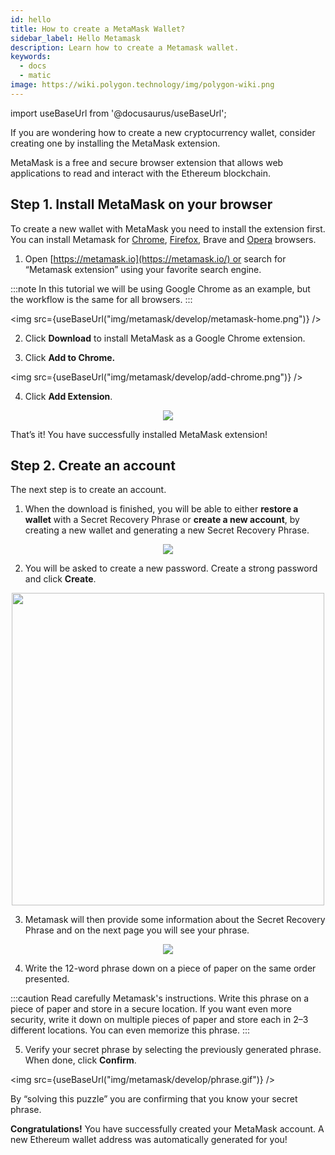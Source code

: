 ```yaml
---
id: hello
title: How to create a MetaMask Wallet?
sidebar_label: Hello Metamask
description: Learn how to create a Metamask wallet.
keywords:
  - docs
  - matic
image: https://wiki.polygon.technology/img/polygon-wiki.png
---
```

import useBaseUrl from '@docusaurus/useBaseUrl';

If you are wondering how to create a new cryptocurrency wallet, consider creating one by installing the MetaMask extension.

MetaMask is a free and secure browser extension that allows web applications to read and interact with the Ethereum blockchain.

## Step 1. Install MetaMask on your browser

To create a new wallet with MetaMask you need to install the extension first. You can install Metamask for [Chrome](https://chrome.google.com/webstore/detail/nkbihfbeogaeaoehlefnkodbefgpgknn), [Firefox](https://addons.mozilla.org/en-US/firefox/addon/ether-metamask/), Brave and [Opera](https://addons.opera.com/en/extensions/details/metamask/) browsers.

1. Open [https://metamask.io](https://metamask.io/) or search for “Metamask extension” using your favorite search engine.

:::note
In this tutorial we will be using Google Chrome as an example, but the workflow is the same for all browsers.
:::

<img src={useBaseUrl("img/metamask/develop/metamask-home.png")} />

2. Click **Download** to install MetaMask as a Google Chrome extension.

3. Click **Add to Chrome.**

<img src={useBaseUrl("img/metamask/develop/add-chrome.png")} />

4. Click **Add Extension**.

<div align="center">
<img src={useBaseUrl("img/metamask/develop/add-extension.png")} />
</div>

That’s it! You have successfully installed MetaMask extension!

## Step 2. Create an account

The next step is to create an account.

1. When the download is finished, you will be able to either **restore a wallet** with a Secret Recovery Phrase or **create a new account**, by creating a new wallet and generating a new Secret Recovery Phrase.

<div align="center">
<img src={useBaseUrl("img/metamask/develop/new-metamask.png")} />
</div>

2. You will be asked to create a new password. Create a strong password and click **Create**.

<div align="center" >
<img width="500" src={useBaseUrl("img/metamask/develop/create-password.png")} />
</div>

3. Metamask will then provide some information about the Secret Recovery Phrase and on the next page you will see your phrase. 

<div align="center" >
<img  src={useBaseUrl("img/metamask/develop/reveal-phrase.png")} />
</div>


4. Write the 12-word phrase down  on a piece of paper on the same order presented.

:::caution
Read carefully Metamask's instructions. Write this phrase on a piece of paper and store in a secure location. If you want even more security, write it down on multiple pieces of paper and store each in 2–3 different locations. You can even memorize this phrase.
:::

5. Verify your secret phrase by selecting the previously generated phrase. When done, click **Confirm**.

<img src={useBaseUrl("img/metamask/develop/phrase.gif")} />

By “solving this puzzle” you are confirming that you know your secret phrase.

**Congratulations!** You have successfully created your MetaMask account. A new Ethereum wallet address was automatically generated for you!